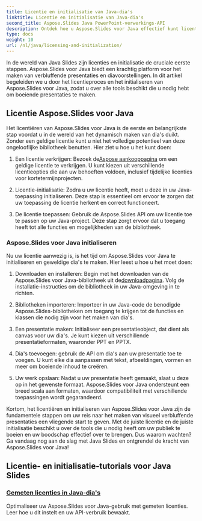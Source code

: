 ```yaml
---
title: Licentie en initialisatie van Java-dia's
linktitle: Licentie en initialisatie van Java-dia's
second_title: Aspose.Slides Java PowerPoint-verwerkings-API
description: Ontdek hoe u Aspose.Slides voor Java effectief kunt licentiëren en initialiseren in onze uitgebreide tutorials. Ga nu aan de slag met Java Slides!
type: docs
weight: 10
url: /nl/java/licensing-and-initialization/
---
```


In de wereld van Java Slides zijn licenties en initialisatie de cruciale eerste stappen. Aspose.Slides voor Java biedt een krachtig platform voor het maken van verbluffende presentaties en diavoorstellingen. In dit artikel begeleiden we u door het licentieproces en het initialiseren van Aspose.Slides voor Java, zodat u over alle tools beschikt die u nodig hebt om boeiende presentaties te maken.

## Licentie Aspose.Slides voor Java

Het licentiëren van Aspose.Slides voor Java is de eerste en belangrijkste stap voordat u in de wereld van het dynamisch maken van dia's duikt. Zonder een geldige licentie kunt u niet het volledige potentieel van deze ongelooflijke bibliotheek benutten. Hier ziet u hoe u het kunt doen:

1.  Een licentie verkrijgen: Bezoek de[Aspose aankooppagina](https://purchase.aspose.com/buy) om een geldige licentie te verkrijgen. U kunt kiezen uit verschillende licentieopties die aan uw behoeften voldoen, inclusief tijdelijke licenties voor kortetermijnprojecten.

2. Licentie-initialisatie: Zodra u uw licentie heeft, moet u deze in uw Java-toepassing initialiseren. Deze stap is essentieel om ervoor te zorgen dat uw toepassing de licentie herkent en correct functioneert.

3. De licentie toepassen: Gebruik de Aspose.Slides API om uw licentie toe te passen op uw Java-project. Deze stap zorgt ervoor dat u toegang heeft tot alle functies en mogelijkheden van de bibliotheek.

### Aspose.Slides voor Java initialiseren

Nu uw licentie aanwezig is, is het tijd om Aspose.Slides voor Java te initialiseren en geweldige dia's te maken. Hier leest u hoe u het moet doen:

1.  Downloaden en installeren: Begin met het downloaden van de Aspose.Slides voor Java-bibliotheek uit de[downloadpagina](https://releases.aspose.com/slides/net/). Volg de installatie-instructies om de bibliotheek in uw Java-omgeving in te richten.

2. Bibliotheken importeren: Importeer in uw Java-code de benodigde Aspose.Slides-bibliotheken om toegang te krijgen tot de functies en klassen die nodig zijn voor het maken van dia's.

3. Een presentatie maken: Initialiseer een presentatieobject, dat dient als canvas voor uw dia's. Je kunt kiezen uit verschillende presentatieformaten, waaronder PPT en PPTX.

4. Dia's toevoegen: gebruik de API om dia's aan uw presentatie toe te voegen. U kunt elke dia aanpassen met tekst, afbeeldingen, vormen en meer om boeiende inhoud te creëren.

5. Uw werk opslaan: Nadat u uw presentatie heeft gemaakt, slaat u deze op in het gewenste formaat. Aspose.Slides voor Java ondersteunt een breed scala aan formaten, waardoor compatibiliteit met verschillende toepassingen wordt gegarandeerd.

Kortom, het licentiëren en initialiseren van Aspose.Slides voor Java zijn de fundamentele stappen om uw reis naar het maken van visueel verbluffende presentaties een vliegende start te geven. Met de juiste licentie en de juiste initialisatie beschikt u over de tools die u nodig heeft om uw publiek te boeien en uw boodschap effectief over te brengen. Dus waarom wachten? Ga vandaag nog aan de slag met Java Slides en ontgrendel de kracht van Aspose.Slides voor Java!
## Licentie- en initialisatie-tutorials voor Java Slides
### [Gemeten licenties in Java-dia's](./metered-licensing-java-slides/)
Optimaliseer uw Aspose.Slides voor Java-gebruik met gemeten licenties. Leer hoe u dit instelt en uw API-verbruik bewaakt.